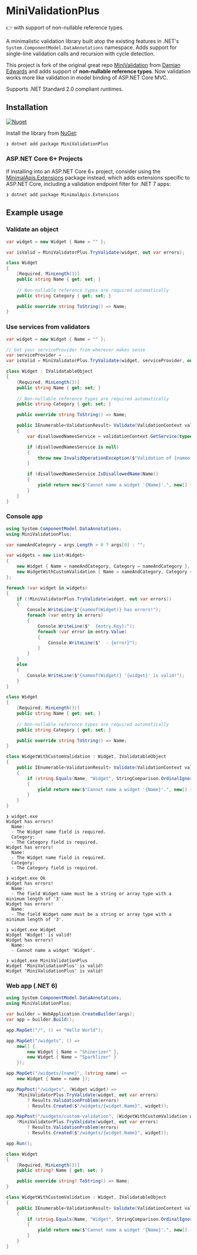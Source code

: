 # MiniValidationPlus

👉 with support of non-nullable reference types.

A minimalistic validation library built atop the existing features in .NET's `System.ComponentModel.DataAnnotations` namespace. Adds support for single-line validation calls and recursion with cycle detection.

This project is fork of the original great repo [MiniValidation](https://github.com/DamianEdwards/MiniValidation) from [Damian Edwards](https://github.com/DamianEdwards) and adds support of **non-nullable reference types**. Now validation works more like validation in model binding of ASP.NET Core MVC.

Supports .NET Standard 2.0 compliant runtimes.

## Installation
[![Nuget](https://img.shields.io/nuget/v/MiniValidationPlus)](https://www.nuget.org/packages/MiniValidationPlus/)

Install the library from [NuGet](https://www.nuget.org/packages/MiniValidationPlus):
``` console
❯ dotnet add package MiniValidationPlus
```

### ASP.NET Core 6+ Projects
If installing into an ASP.NET Core 6+ project, consider using the [MinimalApis.Extensions](https://www.nuget.org/packages/MinimalApis.Extensions) package instead, which adds extensions specific to ASP.NET Core, including a validation endpoint filter for .NET 7 apps:
``` console
❯ dotnet add package MinimalApis.Extensions
```

## Example usage

### Validate an object

```csharp
var widget = new Widget { Name = "" };

var isValid = MiniValidatorPlus.TryValidate(widget, out var errors);

class Widget
{
    [Required, MinLength(3)]
    public string Name { get; set; }
    
    // Non-nullable reference types are required automatically
    public string Category { get; set; }

    public override string ToString() => Name;
}
```

### Use services from validators

```csharp
var widget = new Widget { Name = "" };

// Get your serviceProvider from wherever makes sense
var serviceProvider = ...
var isValid = MiniValidatorPlus.TryValidate(widget, serviceProvider, out var errors);

class Widget : IValidatableObject
{
    [Required, MinLength(3)]
    public string Name { get; set; }
    
    // Non-nullable reference types are required automatically
    public string Category { get; set; }

    public override string ToString() => Name;

    public IEnumerable<ValidationResult> Validate(ValidationContext validationContext)
    {
        var disallowedNamesService = validationContext.GetService(typeof(IDisallowedNamesService)) as IDisallowedNamesService;

        if (disallowedNamesService is null)
        {
            throw new InvalidOperationException($"Validation of {nameof(Widget)} requires an {nameof(IDisallowedNamesService)} instance.");
        }

        if (disallowedNamesService.IsDisallowedName(Name))
        {
            yield return new($"Cannot name a widget '{Name}'.", new[] { nameof(Name) });
        }
    }
}
```

### Console app

```csharp
using System.ComponentModel.DataAnnotations;
using MiniValidationPlus;

var nameAndCategory = args.Length > 0 ? args[0] : "";

var widgets = new List<Widget>
{
    new Widget { Name = nameAndCategory, Category = nameAndCategory },
    new WidgetWithCustomValidation { Name = nameAndCategory, Category = nameAndCategory }
};

foreach (var widget in widgets)
{
    if (!MiniValidatorPlus.TryValidate(widget, out var errors))
    {
        Console.WriteLine($"{nameof(Widget)} has errors!");
        foreach (var entry in errors)
        {
            Console.WriteLine($"  {entry.Key}:");
            foreach (var error in entry.Value)
            {
                Console.WriteLine($"  - {error}");
            }
        }
    }
    else
    {
        Console.WriteLine($"{nameof(Widget)} '{widget}' is valid!");
    }
}

class Widget
{
    [Required, MinLength(3)]
    public string Name { get; set; }
    
    // Non-nullable reference types are required automatically
    public string Category { get; set; }

    public override string ToString() => Name;
}

class WidgetWithCustomValidation : Widget, IValidatableObject
{
    public IEnumerable<ValidationResult> Validate(ValidationContext validationContext)
    {
        if (string.Equals(Name, "Widget", StringComparison.OrdinalIgnoreCase))
        {
            yield return new($"Cannot name a widget '{Name}'.", new[] { nameof(Name) });
        }
    }
}
```
``` console
❯ widget.exe
Widget has errors!
  Name:
  - The Widget name field is required.
  Category:
  - The Category field is required.
Widget has errors!
  Name:
  - The Widget name field is required.
  Category:
  - The Category field is required.

❯ widget.exe Ok
Widget has errors!
  Name:
  - The field Widget name must be a string or array type with a minimum length of '3'.
Widget has errors!
  Name:
  - The field Widget name must be a string or array type with a minimum length of '3'.

❯ widget.exe Widget
Widget 'Widget' is valid!
Widget has errors!
  Name:
  - Cannot name a widget 'Widget'.

❯ widget.exe MiniValidationPlus
Widget 'MiniValidationPlus' is valid!
Widget 'MiniValidationPlus' is valid!
```

### Web app (.NET 6)
```csharp
using System.ComponentModel.DataAnnotations;
using MiniValidationPlus;

var builder = WebApplication.CreateBuilder(args);
var app = builder.Build();

app.MapGet("/", () => "Hello World");

app.MapGet("/widgets", () =>
    new[] {
        new Widget { Name = "Shinerizer" },
        new Widget { Name = "Sparklizer" }
    });

app.MapGet("/widgets/{name}", (string name) =>
    new Widget { Name = name });

app.MapPost("/widgets", (Widget widget) =>
    !MiniValidatorPlus.TryValidate(widget, out var errors)
        ? Results.ValidationProblem(errors)
        : Results.Created($"/widgets/{widget.Name}", widget));

app.MapPost("/widgets/custom-validation", (WidgetWithCustomValidation widget) =>
    !MiniValidatorPlus.TryValidate(widget, out var errors)
        ? Results.ValidationProblem(errors)
        : Results.Created($"/widgets/{widget.Name}", widget));

app.Run();

class Widget
{
    [Required, MinLength(3)]
    public string? Name { get; set; }

    public override string? ToString() => Name;
}

class WidgetWithCustomValidation : Widget, IValidatableObject
{
    public IEnumerable<ValidationResult> Validate(ValidationContext validationContext)
    {
        if (string.Equals(Name, "Widget", StringComparison.OrdinalIgnoreCase))
        {
            yield return new($"Cannot name a widget '{Name}'.", new[] { nameof(Name) });
        }
    }
}
```
